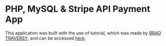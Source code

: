 # PHP, MySQL & Stripe API Payment App #
This application was built with the use of tutorial, which was made by [BRAD TRAVERSY](http://www.traversymedia.com), and can be accessed [here](https://www.youtube.com/watch?v=EildM6OMcoQ&list=PLillGF-Rfqbb8OFHzQhkEElaReewJlwca).